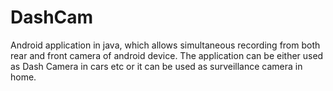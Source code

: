 # DashCam
Android application in java, which allows simultaneous recording from both rear and front camera of android device. The application can be either used as Dash Camera in cars etc or it can be used as surveillance camera in home.


